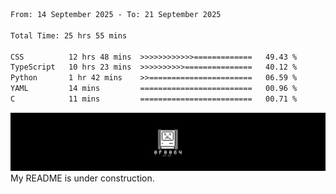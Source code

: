 <!--START_SECTION:waka-->

```txt
From: 14 September 2025 - To: 21 September 2025

Total Time: 25 hrs 55 mins

CSS          12 hrs 48 mins  >>>>>>>>>>>>=============   49.43 %
TypeScript   10 hrs 23 mins  >>>>>>>>>>===============   40.12 %
Python       1 hr 42 mins    >>=======================   06.59 %
YAML         14 mins         =========================   00.96 %
C            11 mins         =========================   00.71 %
```

<!--END_SECTION:waka-->

<img src="https://raw.githubusercontent.com/n3xta/image-hosting/main/img/202411032331174.png"/>
My README is under construction. 
